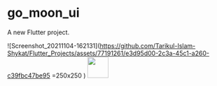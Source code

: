 # go_moon_ui

A new Flutter project.

![Screenshot_20211104-162131](https://github.com/Tarikul-Islam-Shykat/Flutter_Projects/assets/77191261/e3d95d00-2c3a-45c1-a260-c39fbc47be95 =250x250 )
<img src="[https://github.com/favicon.ico](https://github.com/Tarikul-Islam-Shykat/Flutter_Projects/assets/77191261/e3d95d00-2c3a-45c1-a260-c39fbc47be95)https://github.com/Tarikul-Islam-Shykat/Flutter_Projects/assets/77191261/e3d95d00-2c3a-45c1-a260-c39fbc47be95" width="48">
